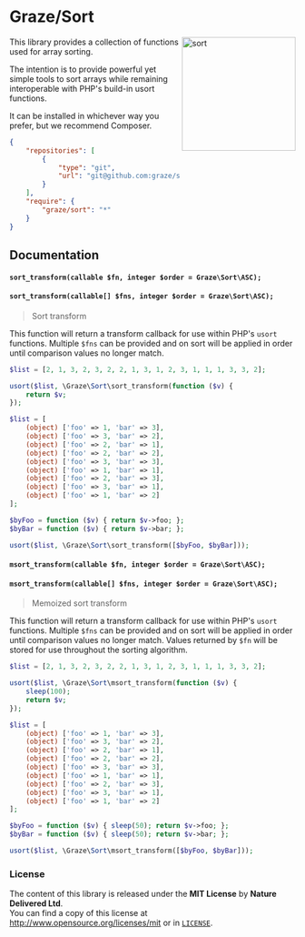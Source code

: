 # Graze/Sort #

<img src="http://media2.giphy.com/media/fAaAo6SyjVJf2/200.gif" alt="sort" align="right" height=200/>

This library provides a collection of functions used for array sorting.

The intention is to provide powerful yet simple tools to sort arrays while
remaining interoperable with PHP's build-in usort functions.

It can be installed in whichever way you prefer, but we recommend Composer.
```json
{
    "repositories": [
        {
            "type": "git",
            "url": "git@github.com:graze/sort.git"
        }
    ],
    "require": {
        "graze/sort": "*"
    }
}
```


## Documentation

#### `sort_transform(callable $fn, integer $order = Graze\Sort\ASC);`
#### `sort_transform(callable[] $fns, integer $order = Graze\Sort\ASC);`
> Sort transform
>
This function will return a transform callback for use within PHP's `usort`
functions. Multiple `$fns` can be provided and on sort will be applied in
order until comparison values no longer match.

```php
$list = [2, 1, 3, 2, 3, 2, 2, 1, 3, 1, 2, 3, 1, 1, 1, 3, 3, 2];

usort($list, \Graze\Sort\sort_transform(function ($v) {
    return $v;
});
```
```php
$list = [
    (object) ['foo' => 1, 'bar' => 3],
    (object) ['foo' => 3, 'bar' => 2],
    (object) ['foo' => 2, 'bar' => 1],
    (object) ['foo' => 2, 'bar' => 2],
    (object) ['foo' => 3, 'bar' => 3],
    (object) ['foo' => 1, 'bar' => 1],
    (object) ['foo' => 2, 'bar' => 3],
    (object) ['foo' => 3, 'bar' => 1],
    (object) ['foo' => 1, 'bar' => 2]
];

$byFoo = function ($v) { return $v->foo; };
$byBar = function ($v) { return $v->bar; };

usort($list, \Graze\Sort\sort_transform([$byFoo, $byBar]));
```

#### `msort_transform(callable $fn, integer $order = Graze\Sort\ASC);`
#### `msort_transform(callable[] $fns, integer $order = Graze\Sort\ASC);`
> Memoized sort transform
>
This function will return a transform callback for use within PHP's `usort`
functions. Multiple `$fns` can be provided and on sort will be applied in
order until comparison values no longer match. Values returned by `$fn` will
be stored for use throughout the sorting algorithm.

```php
$list = [2, 1, 3, 2, 3, 2, 2, 1, 3, 1, 2, 3, 1, 1, 1, 3, 3, 2];

usort($list, \Graze\Sort\msort_transform(function ($v) {
    sleep(100);
    return $v;
});
```
```php
$list = [
    (object) ['foo' => 1, 'bar' => 3],
    (object) ['foo' => 3, 'bar' => 2],
    (object) ['foo' => 2, 'bar' => 1],
    (object) ['foo' => 2, 'bar' => 2],
    (object) ['foo' => 3, 'bar' => 3],
    (object) ['foo' => 1, 'bar' => 1],
    (object) ['foo' => 2, 'bar' => 3],
    (object) ['foo' => 3, 'bar' => 1],
    (object) ['foo' => 1, 'bar' => 2]
];

$byFoo = function ($v) { sleep(50); return $v->foo; };
$byBar = function ($v) { sleep(50); return $v->bar; };

usort($list, \Graze\Sort\msort_transform([$byFoo, $byBar]));
```


### License ###
The content of this library is released under the **MIT License** by **Nature Delivered Ltd**.<br/>
You can find a copy of this license at http://www.opensource.org/licenses/mit or in [`LICENSE`][license].


<!-- Links -->
[license]: /LICENSE
